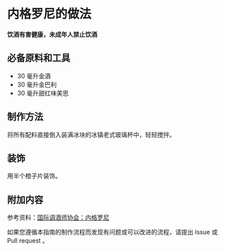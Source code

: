 
# 内格罗尼的做法

**饮酒有害健康，未成年人禁止饮酒**

## 必备原料和工具

- 30 毫升金酒
- 30 毫升金巴利
- 30 毫升甜红味美思


## 制作方法

将所有配料直接倒入装满冰块的冰镇老式玻璃杯中，轻轻搅拌。

## 装饰

用半个橙子片装饰。

## 附加内容

参考资料：[国际调酒师协会：内格罗尼](https://iba-world.com/negroni/)

如果您遵循本指南的制作流程而发现有问题或可以改进的流程，请提出 Issue 或 Pull request 。
